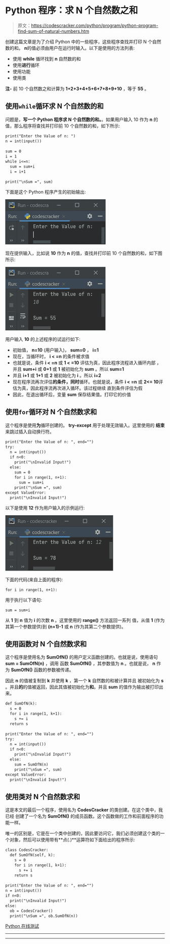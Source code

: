 # Python 程序：求 N 个自然数之和

> 原文：<https://codescracker.com/python/program/python-program-find-sum-of-natural-numbers.htm>

创建这篇文章是为了介绍 Python 中的一些程序，这些程序查找并打印 N 个自然数的和。 **n**的值必须由用户在运行时输入。以下是使用的方法列表:

*   使用 **while** 循环找到 **n** 自然数的和
*   使用**进行**循环
*   使用功能
*   使用类

**注-** 前 10 个自然数之和计算为 **1+2+3+4+5+6+7+8+9+10** ，等于 **55** 。

## 使用`while`循环求 N 个自然数的和

问题是，**写一个 Python 程序求 N 个自然数的和。**。如果用户输入 10 作为 **n** 的值，那么程序将查找并打印前 10 个自然数的和，如下所示:

```
print("Enter the Value of n: ")
n = int(input())

sum = 0
i = 1
while i<=n:
  sum = sum+i
  i = i+1

print("\nSum =", sum)
```

下面是这个 Python 程序产生的初始输出:

![find sum of natural numbers python](img/3a7a8a2b0b0dcf858884234fc92277e3.png)

现在提供输入，比如说 **10** 作为 **n** 的值，查找并打印前 10 个自然数的和，如下图所示:

![natural number sum python](img/937593bf69fbd22382a208fafb1b7aef.png)

用户输入 **10** 的上述程序的试运行如下:

*   初始值， **n=10** (用户输入)， **sum=0** ， **i=1**
*   现在，当循环时， **i < =n** 的条件被求值
*   也就是说，条件 **i < =n** 或 **1 < =10** 评估为真，因此程序流程进入循环内部 ，并且 **sum+i** 或 **0+1** 或 **1** 被初始化为 **sum** 。所以 **sum=1**
*   并且 **i+1** 或 **1+1** 或 **2** 被初始化为 **i** 。所以 **i=2**
*   现在程序流再次评估**的条件，同时**循环。也就是说，条件 **i < =n** 或 **2<= 10**评估为真，因此程序流再次进入循环。该过程继续 直到条件评估为假
*   因此，在退出循环后，变量 **sum** 保存结果值。打印它的价值

## 使用`for`循环对 N 个自然数求和

这个程序是使用**为**循环创建的。 **try-except** 用于处理无效输入。这里使用的 **结束**来跳过插入自动换行符。

```
print("Enter the Value of n: ", end="")
try:
  n = int(input())
  if n<0:
    print("\nInvalid Input!")
  else:
    sum = 0
    for i in range(1, n+1):
      sum = sum+i
    print("\nSum =", sum)
except ValueError:
  print("\nInvalid Input!")
```

以下是使用 **12** 作为用户输入的示例运行:

![python find sum of natural numbers](img/4ba0a091f6154d45677413dd9675efe7.png)

下面的代码(来自上面的程序):

```
for i in range(1, n+1):
```

用于执行以下语句:

```
sum = sum+i
```

从 **1** 到 **n** 值为 **i** 的次数 **n** 。这里使用的 **range()** 方法返回一系列 值，从值 **1** (作为其第一个参数提供)到 **(n+1)-1** 或 **n** (作为其第二个参数提供)。

## 使用函数对 N 个自然数求和

这个程序是使用名为 **SumOfN()** 的用户定义函数创建的。也就是说，使用语句 **sum = SumOfN(n)** ，调用 函数 **SumOfN()** ，其参数值为 **n** 。也就是说， **n** 作为 **SumOfN()** 函数的参数被传递。

因此 **n** 的值被复制到 **k** 并使用 **k** ，第一个 **k** 自然数的和被计算并且 被初始化为 **s** 。并且**的**的值被返回，因此其值被初始化为**和**。并且 **sum** 的值作为输出被打印出来。

```
def SumOfN(k):
  s = 0
  for i in range(1, k+1):
    s += i
  return s

print("Enter the Value of n: ", end="")
try:
  n = int(input())
  if n<0:
    print("\nInvalid Input!")
  else:
    sum = SumOfN(n)
    print("\nSum =", sum)
except ValueError:
  print("\nInvalid Input!")
```

## 使用类对 N 个自然数求和

这是本文的最后一个程序，使用名为 **CodesCracker** 的类创建。在这个类中，我已经 创建了一个名为 **SumOfN()** 的成员函数。这个函数做的工作和前面程序的功能一样。

唯一的区别是，它是在一个类中创建的，因此要访问它，我们必须创建这个类的一个对象，然后可以使用带有**点(.)**运算符如下面给出的程序所示:

```
class CodesCracker:
  def SumOfN(self, k):
    s = 0
    for i in range(1, k+1):
      s += i
    return s

print("Enter the Value of n: ", end="")
n = int(input())
if n<0:
  print("\nInvalid Input!")
else:
  ob = CodesCracker()
  print("\nSum =", ob.SumOfN(n))
```

[Python 在线测试](/exam/showtest.php?subid=10)

* * *

* * *